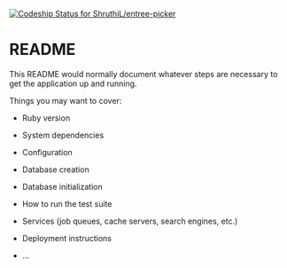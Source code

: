 [![Codeship Status for ShruthiL/entree-picker](https://app.codeship.com/projects/a1955430-72fb-0138-760f-56cb5888334c/status?branch=master)](https://app.codeship.com/projects/395719)

# README

This README would normally document whatever steps are necessary to get the
application up and running.

Things you may want to cover:

* Ruby version

* System dependencies

* Configuration

* Database creation

* Database initialization

* How to run the test suite

* Services (job queues, cache servers, search engines, etc.)

* Deployment instructions

* ...
